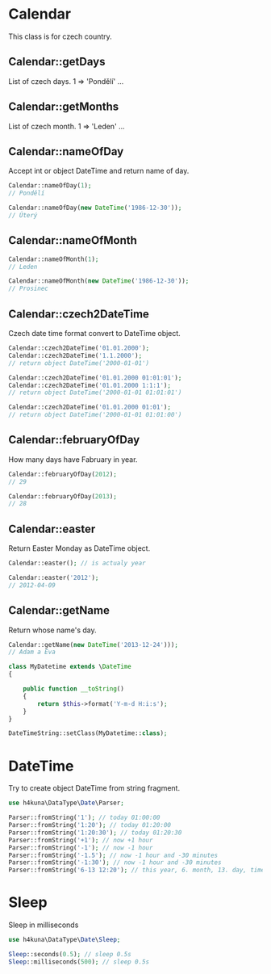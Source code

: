 # Calendar

This class is for czech country.

Calendar::getDays
-----------------
List of czech days. 1 => 'Pondělí' ...

Calendar::getMonths
-------------------
List of czech month. 1 => 'Leden' ...

Calendar::nameOfDay
-------------------
Accept int or object DateTime and return name of day.

```php
Calendar::nameOfDay(1);
// Pondělí

Calendar::nameOfDay(new DateTime('1986-12-30'));
// Úterý
```

Calendar::nameOfMonth
---------------------

```php
Calendar::nameOfMonth(1);
// Leden

Calendar::nameOfMonth(new DateTime('1986-12-30'));
// Prosinec
```

Calendar::czech2DateTime
------------------------
Czech date time format convert to DateTime object.

```php
Calendar::czech2DateTime('01.01.2000');
Calendar::czech2DateTime('1.1.2000');
// return object DateTime('2000-01-01')

Calendar::czech2DateTime('01.01.2000 01:01:01');
Calendar::czech2DateTime('01.01.2000 1:1:1');
// return object DateTime('2000-01-01 01:01:01')

Calendar::czech2DateTime('01.01.2000 01:01');
// return object DateTime('2000-01-01 01:01:00')
```

Calendar::februaryOfDay
-----------------------
How many days have Fabruary in year.

```php
Calendar::februaryOfDay(2012);
// 29

Calendar::februaryOfDay(2013);
// 28
```

Calendar::easter
----------------
Return Easter Monday as DateTime object.

```php
Calendar::easter(); // is actualy year

Calendar::easter('2012');
// 2012-04-09
```

Calendar::getName
-----------------
Return whose name's day.

```php
Calendar::getName(new DateTime('2013-12-24')));
// Adam a Eva
```

```php
class MyDatetime extends \DateTime
{

	public function __toString()
	{
		return $this->format('Y-m-d H:i:s');
	}
}

DateTimeString::setClass(MyDatetime::class);
```

# DateTime

Try to create object DateTime from string fragment.

```php
use h4kuna\DataType\Date\Parser;

Parser::fromString('1'); // today 01:00:00
Parser::fromString('1:20'); // today 01:20:00
Parser::fromString('1:20:30'); // today 01:20:30
Parser::fromString('+1'); // now +1 hour
Parser::fromString('-1'); // now -1 hour
Parser::fromString('-1.5'); // now -1 hour and -30 minutes 
Parser::fromString('-1:30'); // now -1 hour and -30 minutes
Parser::fromString('6-13 12:20'); // this year, 6. month, 13. day, time 12:20:00
```

# Sleep

Sleep in milliseconds

```php
use h4kuna\DataType\Date\Sleep;

Sleep::seconds(0.5); // sleep 0.5s
Sleep::milliseconds(500); // sleep 0.5s
```
